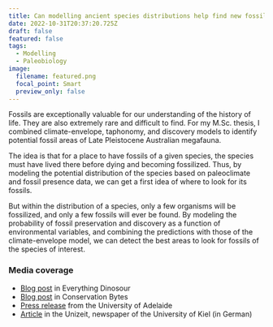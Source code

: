 ```yaml
---
title: Can modelling ancient species distributions help find new fossils?
date: 2022-10-31T20:37:20.725Z
draft: false
featured: false
tags:
  - Modelling
  - Paleobiology
image:
  filename: featured.png
  focal_point: Smart
  preview_only: false
---
```



Fossils are exceptionally valuable for our understanding of the history of life. They are also extremely rare and difficult to find. For my M.Sc. thesis, I combined climate-envelope, taphonomy, and discovery models to identify potential fossil areas of Late Pleistocene Australian megafauna. 

The idea is that for a place to have fossils of a given species, the species must have lived there before dying and becoming fossilized. Thus, by modeling the potential distribution of the species based on paleoclimate and fossil presence data, we can get a first idea of where to look for its fossils. 

But within the distribution of a species, only a few organisms will be fossilized, and only a few fossils will ever be found. By modeling the probability of fossil preservation and discovery as a function of environmental variables, and combining the predictions with those of the climate-envelope model, we can detect the best areas to look for fossils of the species of interest. 

### Media coverage

* [Blog post](http://blog.everythingdinosaur.co.uk/blog/_archives/2016/04/08) in Everything Dinosour
* [Blog post](https://conservationbytes.com/2016/03/30/how-to-find-fossils/) in Conservation Bytes
* [Press release](https://www.adelaide.edu.au/news/news84042.html) from the University of Adelaide
* [Article](http://www.uni-kiel.de/unizeit/index.php?bid=870502) in the Unizeit, newspaper of the University of Kiel (in German)